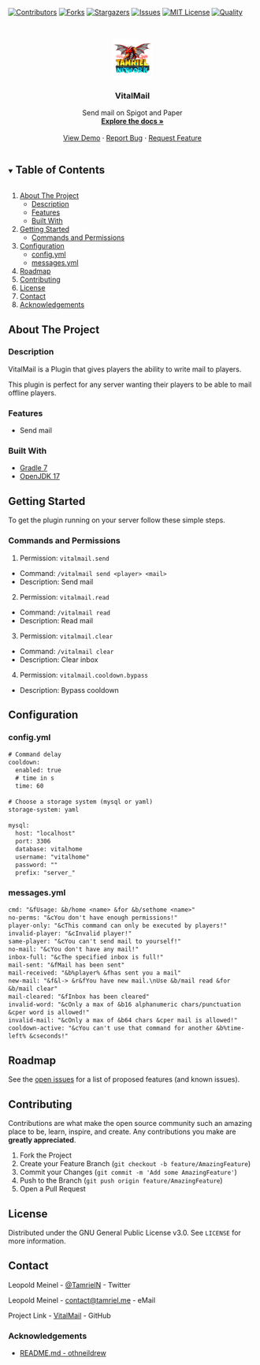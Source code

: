 <!-- PROJECT SHIELDS -->
[![Contributors][contributors-shield]][contributors-url]
[![Forks][forks-shield]][forks-url]
[![Stargazers][stars-shield]][stars-url]
[![Issues][issues-shield]][issues-url]
[![MIT License][license-shield]][license-url]
[![Quality][quality-shield]][quality-url]

<!-- PROJECT LOGO -->
<!--suppress ALL -->
<br />
<p align="center">
  <a href="https://github.com/TamrielNetwork/VitalMail">
    <img src="images/logo.png" alt="Logo" width="80" height="80">
  </a>

<h3 align="center">VitalMail</h3>

  <p align="center">
    Send mail on Spigot and Paper
    <br />
    <a href="https://github.com/TamrielNetwork/VitalMail"><strong>Explore the docs »</strong></a>
    <br />
    <br />
    <a href="https://github.com/TamrielNetwork/VitalMail">View Demo</a>
    ·
    <a href="https://github.com/TamrielNetwork/VitalMail/issues">Report Bug</a>
    ·
    <a href="https://github.com/TamrielNetwork/VitalMail/issues">Request Feature</a>
  </p>

<!-- TABLE OF CONTENTS -->
<details open="open">
  <summary><h2 style="display: inline-block">Table of Contents</h2></summary>
  <ol>
    <li>
      <a href="#about-the-project">About The Project</a>
      <ul>
        <li><a href="#description">Description</a></li>
        <li><a href="#features">Features</a></li>
        <li><a href="#built-with">Built With</a></li>
      </ul>
    </li>
    <li>
      <a href="#getting-started">Getting Started</a>
      <ul>
        <li><a href="#commands-and-permissions">Commands and Permissions</a></li>
	  </ul>
	</li>
	<li>
	  <a href="#configuration">Configuration</a>
      <ul>
        <li><a href="#configyml">config.yml</a></li>
		<li><a href="#messagesyml">messages.yml</a></li>
      </ul>
    </li>
    <li><a href="#roadmap">Roadmap</a></li>
    <li><a href="#contributing">Contributing</a></li>
    <li><a href="#license">License</a></li>
    <li><a href="#contact">Contact</a></li>
    <li><a href="#acknowledgements">Acknowledgements</a></li>
  </ol>
</details>

<!-- ABOUT THE PROJECT -->

## About The Project

### Description

VitalMail is a Plugin that gives players the ability to write mail to players.

This plugin is perfect for any server wanting their players to be able to mail offline players.

### Features

* Send mail

### Built With

* [Gradle 7](https://docs.gradle.org/7.4/release-notes.html)
* [OpenJDK 17](https://openjdk.java.net/projects/jdk/17/)

<!-- GETTING STARTED -->

## Getting Started

To get the plugin running on your server follow these simple steps.

### Commands and Permissions

1. Permission: `vitalmail.send`

* Command: `/vitalmail send <player> <mail>`
* Description: Send mail

2. Permission: `vitalmail.read`

* Command: `/vitalmail read`
* Description: Read mail

3. Permission: `vitalmail.clear`

* Command: `/vitalmail clear`
* Description: Clear inbox

4. Permission: `vitalmail.cooldown.bypass`

* Description: Bypass cooldown

## Configuration

### config.yml

```
# Command delay
cooldown:
  enabled: true
  # time in s
  time: 60

# Choose a storage system (mysql or yaml)
storage-system: yaml

mysql:
  host: "localhost"
  port: 3306
  database: vitalhome
  username: "vitalhome"
  password: ""
  prefix: "server_"
```

### messages.yml

```
cmd: "&fUsage: &b/home <name> &for &b/sethome <name>"
no-perms: "&cYou don't have enough permissions!"
player-only: "&cThis command can only be executed by players!"
invalid-player: "&cInvalid player!"
same-player: "&cYou can't send mail to yourself!"
no-mail: "&cYou don't have any mail!"
inbox-full: "&cThe specified inbox is full!"
mail-sent: "&fMail has been sent"
mail-received: "&b%player% &fhas sent you a mail"
new-mail: "&f&l-> &r&fYou have new mail.\nUse &b/mail read &for &b/mail clear"
mail-cleared: "&fInbox has been cleared"
invalid-word: "&cOnly a max of &b16 alphanumeric chars/punctuation &cper word is allowed!"
invalid-mail: "&cOnly a max of &b64 chars &cper mail is allowed!"
cooldown-active: "&cYou can't use that command for another &b%time-left% &cseconds!"
```

<!-- ROADMAP -->

## Roadmap

See the [open issues](https://github.com/TamrielNetwork/VitalMail/issues) for a list of proposed features (and known
issues).

<!-- CONTRIBUTING -->

## Contributing

Contributions are what make the open source community such an amazing place to be, learn, inspire, and create. Any
contributions you make are **greatly appreciated**.

1. Fork the Project
2. Create your Feature Branch (`git checkout -b feature/AmazingFeature`)
3. Commit your Changes (`git commit -m 'Add some AmazingFeature'`)
4. Push to the Branch (`git push origin feature/AmazingFeature`)
5. Open a Pull Request

<!-- LICENSE -->

## License

Distributed under the GNU General Public License v3.0. See `LICENSE` for more information.

<!-- CONTACT -->

## Contact

Leopold Meinel - [@TamrielN](https://twitter.com/TamrielN) - Twitter

Leopold Meinel - [contact@tamriel.me](mailto:contact@tamriel.me) - eMail

Project Link - [VitalMail](https://github.com/TamrielNetwork/VitalMail) - GitHub

<!-- ACKNOWLEDGEMENTS -->

### Acknowledgements

* [README.md - othneildrew](https://github.com/othneildrew/Best-README-Template)

<!-- MARKDOWN LINKS & IMAGES -->

[contributors-shield]: https://img.shields.io/github/contributors-anon/TamrielNetwork/VitalMail?style=for-the-badge

[contributors-url]: https://github.com/TamrielNetwork/VitalMail/graphs/contributors

[forks-shield]: https://img.shields.io/github/forks/TamrielNetwork/VitalMail?label=Forks&style=for-the-badge

[forks-url]: https://github.com/TamrielNetwork/VitalMail/network/members

[stars-shield]: https://img.shields.io/github/stars/TamrielNetwork/VitalMail?style=for-the-badge

[stars-url]: https://github.com/TamrielNetwork/VitalMail/stargazers

[issues-shield]: https://img.shields.io/github/issues/TamrielNetwork/VitalMail?style=for-the-badge

[issues-url]: https://github.com/TamrielNetwork/VitalMail/issues

[license-shield]: https://img.shields.io/github/license/TamrielNetwork/VitalMail?style=for-the-badge

[license-url]: https://github.com/TamrielNetwork/VitalMail/blob/main/LICENSE

[quality-shield]: https://img.shields.io/codefactor/grade/github/TamrielNetwork/VitalMail?style=for-the-badge

[quality-url]: https://www.codefactor.io/repository/github/TamrielNetwork/VitalMail
